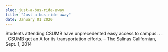 ```yaml
---
slug: just-a-bus-ride-away
title: "Just a bus ride away"
date: January 01 2020
---
```


 
<p>
  Students attending CSUMB have unprecedented easy access to campus. . . . CSUMB
  get an A for its transportation efforts. – The Salinas Californian, Sept. 1,
  2014
</p>
 
